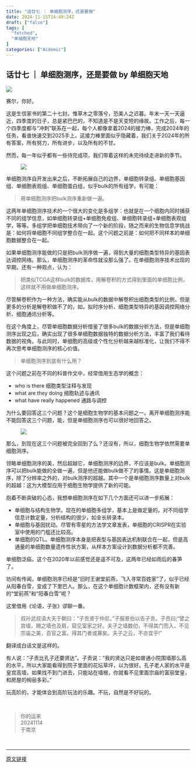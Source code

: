 ```yaml
---
title: "话廿七 ｜ 单细胞测序，还是要做"
date: 2024-11-15T14:49:24Z
draft: ["false"]
tags: [
  "fetched",
  "单细胞天地"
]
categories: ["Acdemic"]
---
```

话廿七 ｜ 单细胞测序，还是要做 by 单细胞天地
------
<div><p><a target="_blank" href="https://mp.weixin.qq.com/mp/appmsgalbum?__biz=MzI1Njk4ODE0MQ==&amp;action=getalbum&amp;album_id=3459897201436688385&amp;scene=21&amp;subscene=0&amp;sessionid=0&amp;enterid=1720132451&amp;from_msgid=2247523624&amp;from_itemidx=1&amp;count=3&amp;nolastread=1#wechat_redirect" textvalue="" linktype="image" imgurl="https://mmbiz.qpic.cn/mmbiz_png/siaia0BDGJdjRnpYzLYVTtA1qC1iabwVJaazP1tMx6sT1mI68yoeMKx8eP8glEiau9ibMWSMIgD47qaIJvE5TNqDn1A/0?wx_fmt=png&amp;from=appmsg" imgdata="[object Object]" tab="innerlink" data-linktype="1"><span><img data-galleryid="" data-imgfileid="100040186" data-ratio="0.3058712121212121" data-s="300,640" data-src="https://mmbiz.qpic.cn/mmbiz_png/siaia0BDGJdjRnpYzLYVTtA1qC1iabwVJaazP1tMx6sT1mI68yoeMKx8eP8glEiau9ibMWSMIgD47qaIJvE5TNqDn1A/640?wx_fmt=png&amp;from=appmsg" data-type="png" data-w="1056" src="https://mmbiz.qpic.cn/mmbiz_png/siaia0BDGJdjRnpYzLYVTtA1qC1iabwVJaazP1tMx6sT1mI68yoeMKx8eP8glEiau9ibMWSMIgD47qaIJvE5TNqDn1A/640?wx_fmt=png&amp;from=appmsg"></span></a><br></p><section data-tool="mdnice编辑器" data-website="https://www.mdnice.com"><p data-tool="mdnice编辑器">赛尔，你好。</p><p data-tool="mdnice编辑器">这是生信家书的第二十七封。惟草木之零落兮，恐美人之迟暮。年末一天一天逼近，四季度的日子，总是紧巴巴的，不知道是不是天变短的缘故。工作之后，每一个四季度都与“冲刺”联系在一起，每个人都像拿着2024的接力棒，完成2024年的任务，看谁快速交到2025手上。这接力棒里面似乎隐藏着，我们关于2024年的所有答案，所有努力，所有进步，以及所有的不甘。</p><p data-tool="mdnice编辑器">然而，每一年似乎都有一些待完成项，我们带着这样的未完待续走进新的季节。</p><figure data-tool="mdnice编辑器"><img data-imgfileid="100042673" data-ratio="0.75" data-src="https://mmbiz.qpic.cn/mmbiz_jpg/siaia0BDGJdjQJbYpPmODZahNLH3DVNhllgZn7wn7qqMjdxdKtwRLrbtXQiaIWQ4qs1ZicXEoUyL66iceBOibBJESOsg/640?wx_fmt=jpeg&amp;from=appmsg" data-type="jpeg" data-w="1024" src="https://mmbiz.qpic.cn/mmbiz_jpg/siaia0BDGJdjQJbYpPmODZahNLH3DVNhllgZn7wn7qqMjdxdKtwRLrbtXQiaIWQ4qs1ZicXEoUyL66iceBOibBJESOsg/640?wx_fmt=jpeg&amp;from=appmsg"></figure><p data-tool="mdnice编辑器">单细胞测序自开发出来之后，不断拓展自己的边界，单细胞转录组、单细胞基因组、单细胞表观组、单细胞蛋白组，似乎bulk的所有组学，有可能：</p><blockquote data-tool="mdnice编辑器"><p>用单细胞测序把bulk测序重新做一遍。</p></blockquote><p data-tool="mdnice编辑器">这两年单细胞测序技术的一个很大的变化是多组学：也就是在一个细胞内同时捕获不同的组学信息，如单细胞转录组+单细胞免疫组、单细胞转录组+单细胞表观组学，等等。多组学把单细胞技术带向了一个新的阶段，随之而来的生物信息学挑战是：如何将单细胞不同组学整合在一起。这个问题之前是：如何把不同样本的单细胞数据整合在一起。</p><p data-tool="mdnice编辑器">如果单细胞测序能做的只是把bulk测序做一遍，得到大量的细胞类型特异的基因表达调控网络。那么，单细胞测序的革命性就没那么强了。在单细胞测序技术出现的早期，还有一种观点，认为：</p><blockquote data-tool="mdnice编辑器"><p>把类似TCGA这样bulk的数据库，用解卷积的方式得到里面的单细胞比例，这样就不用做单细胞测序。</p></blockquote><p data-tool="mdnice编辑器">尽管解卷积作为一种方法，确实能从bulk的数据中解卷积出细胞类型的比例，但是更多的分析是解卷积做不了的，如，拟时序分析、细胞类型特异的基因调控网络分析、细胞通讯分析等。</p><p data-tool="mdnice编辑器">在这个角度上，尽管单细胞数据分析借鉴了很多bulk的数据分析方法，但是单细胞测序出现之后，确实出现了很多单细胞数据独特的数据分析方法，丰富了我们看待数据的视角。与此同时，单细胞的高级或个性化分析越来越标准化，让我们不得不再次思考单细胞测序的核心价值。</p><blockquote data-tool="mdnice编辑器"><p>单细胞测序到底有什么用？</p></blockquote><p data-tool="mdnice编辑器">这个问题之前在不同的科普作文中，经常借用生态学的概念：</p><ul data-tool="mdnice编辑器"><li><section>who is there 细胞类型注释与发现</section></li><li><section>what are they doing 细胞轨迹与通讯</section></li><li><section>what have really happened 通路与调控</section></li></ul><p data-tool="mdnice编辑器">为什么要回答这三个问题？这个是细胞生物学的基本问题之一。离开单细胞测序能不能回答这三个问题，能，但是单细胞测序也可以很好地回答之。</p><figure data-tool="mdnice编辑器"><img data-imgfileid="100042672" data-ratio="0.75" data-src="https://mmbiz.qpic.cn/mmbiz_jpg/siaia0BDGJdjQJbYpPmODZahNLH3DVNhllYLoobXqhCHEJkHhKTkZD2lK3AnJaGiaEqmdJRJ3UcsznkoDcdNx37Jg/640?wx_fmt=jpeg&amp;from=appmsg" data-type="jpeg" data-w="1024" src="https://mmbiz.qpic.cn/mmbiz_jpg/siaia0BDGJdjQJbYpPmODZahNLH3DVNhllYLoobXqhCHEJkHhKTkZD2lK3AnJaGiaEqmdJRJ3UcsznkoDcdNx37Jg/640?wx_fmt=jpeg&amp;from=appmsg"></figure><p data-tool="mdnice编辑器">那么，到现在这三个问题被完全回到了么？还没有，所以，细胞生物学依然需要单细胞测序。</p><p data-tool="mdnice编辑器">领略单细胞测序的美，然后超越它，单细胞测序的边界，不应该是bulk。单细胞测序可以把bulk能做的全做一遍，但是他还能做bulk做不了的事情。这是单细胞测序，除了分辨率之外的，对bulk测序的超越。其中一个是单细胞测序数量上对bulk的超越：这为大模型应用于细胞生物学提供了新的可能。</p><p data-tool="mdnice编辑器">抱着不断突破的心态，我想单细胞测序在如下几个方面还可以进一步拓展：</p><ul data-tool="mdnice编辑器"><li><section>单细胞与结构生物学。现在的单细胞多组学，基本上是做定量的，对不同组学信息计数定量，分析结构的很少，如全长转录本。</section></li><li><section>单细胞与基因扰动。尽管有零星的方法学文章发表，单细胞的CRISPR在实验室中使用的门槛还比较高。</section></li><li><section>单细胞的QTL。单细胞测序本身是把表型与基因表达机制联合在一起，但是高通量的单细胞数量遗传性状方案，从样本方案设计到数据分析都不完善。</section></li></ul><p data-tool="mdnice编辑器">单细胞泛癌，这个在2020年以前感觉还是遥不可及，这两年已经如雨后的春笋了。</p><p data-tool="mdnice编辑器">坊间有传闻，单细胞测序已经是“旧时王谢堂前燕，飞入寻常百姓家”了，似乎已经从阳春白雪，变成了下里巴人。那么，在这个单细胞计数框架内，还有没有新的“堂前燕”和“阳春白雪”呢？</p><p data-tool="mdnice编辑器">这里借用《论语，子张》谬聊一番。</p><blockquote data-tool="mdnice编辑器"><p>叔孙武叔语大夫于朝曰：“子贡贤于仲尼。”子服景伯以告子贡。子贡曰;“譬之宫墙，赐之墙也及肩，窥见室家之好。夫子之墙数仞，不得其门而入，不见宗庙之美，百官之富。得其门者或寡矣。夫子之云，不亦宜乎!”</p></blockquote><p data-tool="mdnice编辑器">翻译成白话文是这样的。</p><p data-tool="mdnice编辑器">有人说：“子贡比孔子还要贤达”。子贡说：“我的贤达只是如普通小院围墙那么高的水平，所以大家能看得到院子里面的花坛草坪，以为很好。孔子老人家的水平是皇宫高墙，如果找不到门进去，只能站在墙根，你就看不见里面宗庙的富丽堂皇，和房屋的绚丽多彩。”</p><p data-tool="mdnice编辑器">玩高阶的，才能体会到高阶玩法的乐趣。不玩，自然是不好玩的。</p><p><br></p><blockquote data-tool="mdnice编辑器"><p>你的运来<br>20241114<br>于南京<br></p></blockquote></section><p><br></p><p><mp-style-type data-value="3"></mp-style-type></p></div>  
<hr>
<a href="https://mp.weixin.qq.com/s/TRR197c5PMPMb-vL2N87ug",target="_blank" rel="noopener noreferrer">原文链接</a>
